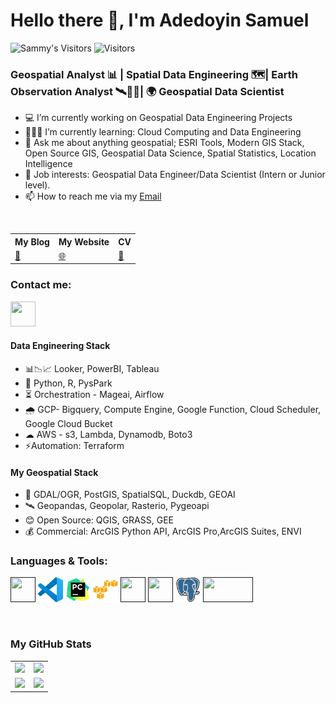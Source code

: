 # Hello there 👋, I'm Adedoyin Samuel
![Sammy's Visitors](https://komarev.com/ghpvc/?username=sammyis&color=green)
<img src="https://visitor-badge.laobi.icu/badge?page_id=sammygis" alt="Visitors"/>

### Geospatial Analyst 📊 | Spatial Data Engineering 🗺| Earth Observation Analyst 🛰🌱🌴| 🌍 Geospatial Data Scientist

* 💻 I’m currently working on Geospatial Data Engineering Projects
* 👨🏻‍🏫 I’m currently learning: Cloud Computing and Data Engineering
*  💬 Ask me about anything geospatial; ESRI Tools, Modern GIS Stack, Open Source GIS, Geospatial Data Science, Spatial Statistics, Location Intelligence
*  💼 Job interests: Geospatial Data Engineer/Data Scientist (Intern or Junior level).
*  📫 How to reach me via my [Email](adeedoyinsamuel25@gmail.com)

<br>


<table>
    <tr>
        <th>My Blog</th>
        <th>My Website</th>
        <th>CV</th>
    </tr>
    <tr>
        <td>
            <a href="https://spatialnode.net/sammygis"<img src=""/>🚀</a>
        </td>
        <td>
            <a href="https://sammygis.github.io/">🌐</a>
        </td> 
        <td>
            <a href="https://github.com/SammyGIS/sammyGIS/blob/main/Ajeyomi%20Adedoyin%20Samuel%20CV.pdf">📜</a>
        </td> 
    </tr>
</table>

### Contact me:

<a href="linkedin.com/in/adedoyin-samuel-ajeyomi"><img src="https://www.vectorlogo.zone/logos/linkedin/linkedin-icon.svg" width="40" height="40"/></a>

#### Data Engineering Stack
- 📊📉📈 Looker, PowerBI, Tableau
- 🧾 Python, R, PysPark
- ⏳ Orchestration - Mageai, Airflow
- 🌧 GCP- Bigquery, Compute Engine, Google Function, Cloud Scheduler, Google Cloud Bucket
- ☁ AWS - s3, Lambda, Dynamodb, Boto3
- ⚡Automation: Terraform


#### My Geospatial Stack
- 🏬 GDAL/OGR, PostGIS, SpatialSQL, Duckdb, GEOAI
- 🛰 Geopandas, Geopolar, Rasterio, Pygeoapi
- 😊 Open Source: QGIS, GRASS, GEE
- 💰 Commercial: ArcGIS Python API, ArcGIS Pro,ArcGIS Suites, ENVI

### Languages & Tools:
<a href=""><img src=https://www.vectorlogo.zone/logos/python/python-ar21.svg width="40" height="40"/></a>
<a href=""><img src="https://github.com/devicons/devicon/blob/v2.13.0/icons/vscode/vscode-original.svg" width="40" height="40"/></a>
<a href=""><img src="https://github.com/devicons/devicon/blob/v2.13.0/icons/pycharm/pycharm-original.svg" width="40" height="40"/></a>
<a href=""><img src="https://github.com/devicons/devicon/blob/v2.13.0/icons/amazonwebservices/amazonwebservices-original.svg" width="40" height="40"/></a>
<a href=""><img src="https://www.vectorlogo.zone/logos/google_cloud/google_cloud-ar21.svg" width="40" height="40"/></a>
<a href=""><img src="https://www.vectorlogo.zone/logos/serverless/serverless-icon.svg" width="40" height="40"/></a>
<a href=""><img src="https://github.com/devicons/devicon/blob/v2.13.0/icons/postgresql/postgresql-original.svg" width="40" height="40"/></a>
<a href=""><img src="https://www.vectorlogo.zone/logos/google_bigquery/google_bigquery-ar21.svg" width="80" height="40"/></a> 

<br>

### My GitHub Stats

<table>
    <tr>
        <td>
            <img src="https://github-profile-trophy.vercel.app/?username=sammyGIS&row=3&column=4&no-bg=true"/>
        </td>
        <td>
            <img src="https://github-readme-streak-stats.herokuapp.com/?user=sammyGIS"/>
        </td> 
    </tr>
    <tr>
        <td>
            <img src="https://github-readme-stats.vercel.app/api?username=sammyGIS&count_private=true&show_icons=true&theme=tokyonight"/>
        </td>
        <td>
            <img src="https://github-readme-stats.vercel.app/api/top-langs/?username=sammygis&langs_count=8&layout=compact&hide_border=true"/>                                                                 
        </td>
    </tr>
</table>



